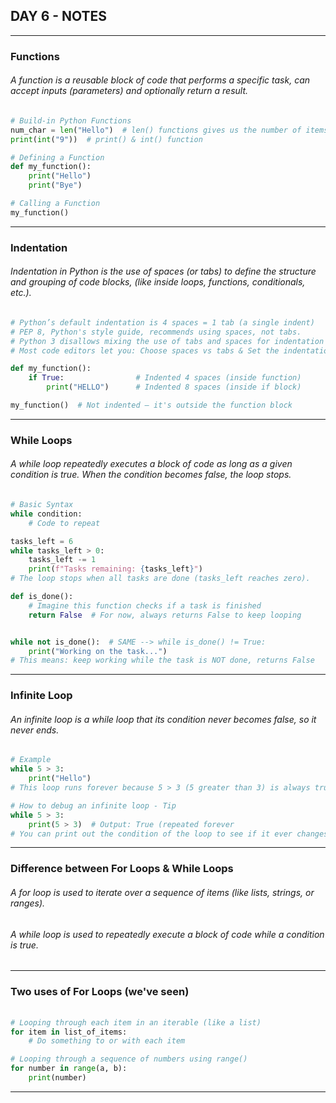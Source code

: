 ## DAY 6 - NOTES
***

### Functions
###### A function is a reusable block of code that performs a specific task, can accept inputs (parameters) and optionally return a result.
```python
# Build-in Python Functions
num_char = len("Hello")  # len() functions gives us the number of items in a collection
print(int("9"))  # print() & int() function
```
```python
# Defining a Function
def my_function():
    print("Hello")
    print("Bye")

# Calling a Function
my_function()
```
***

### Indentation
###### Indentation in Python is the use of spaces (or tabs) to define the structure and grouping of code blocks, (like inside loops, functions, conditionals, etc.).
```python
# Python’s default indentation is 4 spaces = 1 tab (a single indent)
# PEP 8, Python's style guide, recommends using spaces, not tabs.
# Python 3 disallows mixing the use of tabs and spaces for indentation (it'll throw an error)
# Most code editors let you: Choose spaces vs tabs & Set the indentation size (ex. 4 spaces whenever you press the Tab key)

def my_function():
    if True:                # Indented 4 spaces (inside function)
        print("HELLO")      # Indented 8 spaces (inside if block)

my_function()  # Not indented — it's outside the function block
```
***

### While Loops
###### A while loop repeatedly executes a block of code as long as a given condition is true. When the condition becomes false, the loop stops.
```python
# Basic Syntax
while condition:
    # Code to repeat
```
```python
tasks_left = 6
while tasks_left > 0:
    tasks_left -= 1
    print(f"Tasks remaining: {tasks_left}")
# The loop stops when all tasks are done (tasks_left reaches zero).

def is_done():
    # Imagine this function checks if a task is finished
    return False  # For now, always returns False to keep looping


while not is_done():  # SAME --> while is_done() != True:
    print("Working on the task...")
# This means: keep working while the task is NOT done, returns False
```
***

### Infinite Loop
###### An infinite loop is a while loop that its condition never becomes false, so it never ends.
```python
# Example
while 5 > 3:
    print("Hello")
# This loop runs forever because 5 > 3 (5 greater than 3) is always true.
```
```python
# How to debug an infinite loop - Tip
while 5 > 3:
    print(5 > 3)  # Output: True (repeated forever
# You can print out the condition of the loop to see if it ever changes.
```
***

### Difference between For Loops & While Loops
###### A for loop is used to iterate over a sequence of items (like lists, strings, or ranges).
###### A while loop is used to repeatedly execute a block of code while a condition is true.
***

### Two uses of For Loops (we've seen)
######
```python
# Looping through each item in an iterable (like a list)
for item in list_of_items:
    # Do something to or with each item

# Looping through a sequence of numbers using range()
for number in range(a, b):
    print(number)
```
***


